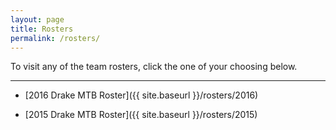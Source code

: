 ```yaml
---
layout: page
title: Rosters
permalink: /rosters/
---
```


To visit any of the team rosters, click the one of your choosing below.

--------------------------------------------------------------------------------

- [2016 Drake MTB Roster]({{ site.baseurl }}/rosters/2016)

- [2015 Drake MTB Roster]({{ site.baseurl }}/rosters/2015)
